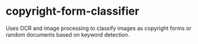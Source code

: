 # copyright-form-classifier
Uses OCR and image processing to classify images as copyright forms or random documents based on keyword detection.
